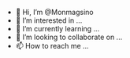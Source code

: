 - 👋 Hi, I’m @Monmagsino
- 👀 I’m interested in ...
- 🌱 I’m currently learning ...
- 💞️ I’m looking to collaborate on ...
- 📫 How to reach me ...

<!---
Monmagsino/Monmagsino is a ✨ special ✨ repository because its `README.md` (this file) appears on your GitHub profile.
You can click the Preview link to take a look at your changes.
--->
